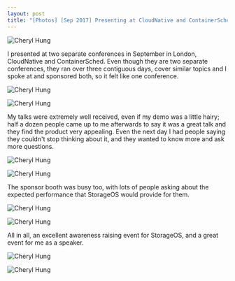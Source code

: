 ```yaml
---
layout: post
title: "[Photos] [Sep 2017] Presenting at CloudNative and ContainerSched conferences"
---
```


![Cheryl Hung]({{site.baseurl}}/images/37318524542_29c1f0d543_z.jpg)

I presented at two separate conferences in September in London, CloudNative and ContainerSched. Even though they are two separate conferences, they ran over three contiguous days, cover similar topics and I spoke at and sponsored both, so it felt like one conference.

![Cheryl Hung]({{site.baseurl}}/images/37092189720_d333715b33_z.jpg)

![Cheryl Hung]({{site.baseurl}}/images/37348196081_5c43e508d8_z.jpg)

My talks were extremely well received, even if my demo was a little hairy; half a dozen people came up to me afterwards to say it was a great talk and they find the product very appealing. Even the next day I had people saying they couldn't stop thinking about it, and they wanted to know more and ask more questions.

![Cheryl Hung]({{site.baseurl}}/images/37318528012_de22e198c4_z.jpg)

![Cheryl Hung]({{site.baseurl}}/images/37308395506_0be242d4a2_z.jpg)

The sponsor booth was busy too, with lots of people asking about the expected performance that StorageOS would provide for them.

![Cheryl Hung]({{site.baseurl}}/images/37099610950_cbc7c0f47a_z.jpg)

![Cheryl Hung]({{site.baseurl}}/images/DK6ExEgW0AMlTuw.jpg)

All in all, an excellent awareness raising event for StorageOS, and a great event for me as a speaker.

![Cheryl Hung]({{site.baseurl}}/images/37318526162_a8220cafe4_z.jpg)

![Cheryl Hung]({{site.baseurl}}/images/37348200931_11827b677d_z.jpg)




